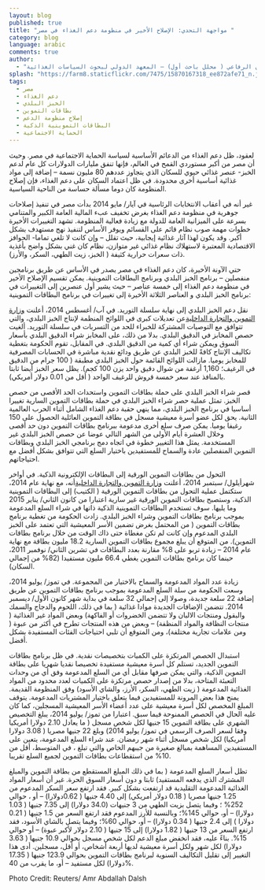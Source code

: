 ```yaml
---
layout: blog
published: true
title: "مواجهة التحدي: الإصلاح الأخير في منظومة دعم الغذاء في مصر "
category: blog
language: arabic
comments: true
author: 
  - "أوليفيه آكر ( زميل باحث) ، جين فرنسوا ترين تان ( محلل باحث) وبيريهان الرفاعي ( محلل باحث أول) – المعهد الدولي لبحوث السياسات الغذائية "
splash: "https://farm8.staticflickr.com/7475/15870167318_ee872afe71_n.jpg"
tags: 
  - مصر
  - دعم الغذاء
  - الخبز البلدي
  - بطاقات التموين
  - إصلاح منظومة الدعم
  - البطاقات التموينية الذكية
  - الحماية الاجتماعية
---
```


لعقود، ظل دعم الغذاء من الدعائم الأساسية لسياسة الحماية الاجتماعية في مصر. وحيث أن مصر من أكبر مستوردي القمح في العالم، فإنها تنفق مليارات الدولارات كل عام لدعم الخبز- عنصر غذائي حيوي للسكان الذي يتجاوز عددهم 80 مليون نسمة – إضافة إلى مواد غذائية أساسية أخرى محدودة. في ظل اعتماد السكان على دعم الغذاء، فإن إصلاح المنظومة كان دوما مسألة حساسة من الناحية السياسية. 
<!-- more -->

غير أنه في أعقاب الانتخابات الرئاسية في آيار/ مايو 2014  بدأت مصر في تنفيذ إصلاحات جوهرية في منظومة دعم الغذاء بغرض تخفيف عبء المالية العامة الكبير والمتنامي بسرعة على الميزانية العامة للدولة مع زيادة فعالية المنظومة. تشهد التغييرات الأخيرة خطوات مهمة صوب نظام قائم على القسائم ويوفر الأساس لتنفيذ نهج مستهدف بشكل أكبر. وقد يكون لهذا آثار غذائية إيجابية، حيث   تقلل – وإن كانت لا تلغي تماما- الحوافز الاقتصادية المعتبرة لاستهلاك نظام غذائي غير متوازن، نظام  كان غني بشكل واضح بأغذية ذات سعرات حرارية كثيفة ( الخبز، زيت الطهي، السكر، والأرز).  

حتي الآونة الأخيرة، كان دعم الغذاء في مصر يصدر في الأساس عن طريق برنامجين منفصلين – برنامج الخبز البلدي وبرنامج البطاقات التموينية. يمكن تقسيم الإصلاح الأخير في منظومة دعم الغذاء إلى خمسة عناصر – حيث يشير أول عنصرين إلى التغييرات في برنامج الخبز البلدي و العناصر الثلاثة الأخيرة إلى تغييرات في برنامج البطاقات التموينية: 

نقل دعم الخبز البلدي إلى نهاية سلسلة التوريد. في آب/ أغسطس 2014، أعلنت [وزارة التموين والتجارة الداخلية](http://www.msit.gov.eg/mss/ar-eg/home.aspx)عن تعديلات كبرى في اللوائح المنظمة لإنتاج الخبز البلدي، والتي تتوافق مع التوصيات المشتركة للخبراء للحد من التسربات في سلسلة التوريد. ألغيت حصص المخابز في الدقيق البلدي. بدلا من ذلك، على المخابز شراء الدقيق البلدي بأسعار السوق ويمكن شراء أي كمية من الدقيق البلدي. في المقابل، تقوم الحكومة بتغطية تكاليف الإنتاج كافةً للخبز البلدي عن طريق ودائع نقدية مباشرة في الحسابات المصرفية للمخابز يوميا. مازالت اللوائح القائمة حول الخبز البلدي مطبقة ( 100 جرام من الدقيق في الرغيف؛ 1,160 أرغفة من شوال دقيق واحد يزن 100 كجم). يظل سعر الخبز أيضا ثابتا بالمنافذ عند سعر خمسة قروش للرغيف الواحد ( أقل من 0.01 دولار أمريكي).

قصر شراء الخبز البلدي على حملة بطاقات التموين واستحداث الحد الأقصى من حصص الخبز. تمثل عملية حصر شراء الخبز البلدي في حملة بطاقات التموين السارية تغييرا أساسيا في برنامج الخبز البلدي، مما ينهي حقبة دعم الغذاء الشامل أثناء الحرب العالمية الثانية. يحق لكل عضو أسرة معيشية مسجل في بطاقة التموين العائلية الحصول على 150 رغيفا يوميا. يمكن صرف سلع أخرى مدعومة ببرنامج بطاقات التموين دون حد أقصى وخلال العشرة أيام الأولى من الشهر التالي عوضا عن حصص الخبز البلدي غير المستخدمة. يمثل هذا التغيير خطوة في اتجاه دمج برنامجي الخبز البلدي وبطاقات التموين المنفصلين عادة والسماح للمستفيدين باختيار السلع التي تتوافق بشكل أفضل مع احتياجاتهم. 

التحول من بطاقات التموين الورقية إلى البطاقات الإلكترونية الذكية. في أواخر شهرأيلول/ سبتمبر 2014، أعلنت [وزارة التموين         والتجارة الداخلية](http://www.msit.gov.eg/mss/ar-eg/home.aspx)أنه، مع نهاية عام 2014، ستكتمل عملية التحول من بطاقات التموين الورقية ( الكتيب) إلى البطاقات التموينية الذكية، وستصبح بطاقات التموين الورقية غير سارية اعتبارا من كانون الثاني/ يناير 2015 وما يليها. سوف تستخدم البطاقات التموينية الذكية ذاتها في شراء السلع المدعومة بموجب برنامج بطاقات التموين وشراء الخبز البلدي. زادت الحكومة من تغطية برنامج بطاقات التموين  ( من المحتمل بغرض تضمين الأسر المعيشية التي تعتمد على الخبز البلدي المدعوم وإن كانت لم تكن مغطاة حتى ذاك الوقت من خلال برنامج بطاقات التموين). من المتوقع أن يبلغ مجموع بطاقات التموين السارية 18.2 مليون بطاقة مع نهاية عام 2014 – زيادة تربو على 8% مقارنة بعدد البطاقات في تشرين الثاني/ نوفمبر 2011، حينما كان برنامج بطاقات التموين يغطي 66.4 مليون مستفيدا (82% من إجمالي السكان). 

زيادة عدد المواد المدعومة والسماح بالاختيار من المجموعة. في تموز/ يوليو 2014، وسعت الحكومة من سلة السلع المدعومة بموجب برنامج بطاقات التموين عن طريق إضافة 22 سلعة جديدة، وصولا إلى إجمالي 32 سلعة في بداية شهر كانون الأول/ ديسمبر 2014. تتضمن الإضافات الجديدة موادا غذائية ( بما في ذلك، اللحوم والدجاج والسمك والبقول ومنتجات الالبان ولا تتضمن الخضروات أو الفاكهة) وبعض المواد غير الغذائية ( منتجات النظافة والمواد المنظفة) – وبعض من هذه المنتجات تطرح في أكثر من عبوة ( ومن علامات تجارية مختلفة)، ومن المتوقع أن تلبي احتياجات الفئات المستفيدة بشكل أفضل. 

استبدال الحصص المرتكزة على الكميات بتخصيصات نقدية. في ظل برنامج بطاقات التموين الجديد،  تستلم كل أسرة معيشية مستفيدة تخصيصا نقديا شهريا على بطاقة التموين الذكية، والتي يمكن صرفها مقابل أي من السلع المدعومة وفق أي من وحدات التعبئة المتاحة، بدلا من إصدار حصص مرتكزة على الكميات لعدد محدود من المواد الغذائية المدعومة ( زيت الطهي، السكر، الأرز، والشاي الأسود) وفق المنظومة القديمة.  يمنح هذا بعض المرونة للمستفيدين فيما يتعلق باختيار المشتريات المدعومة.  يتوقف المبلغ المخصص لكل أسرة معيشية على عدد أعضاء الأسر المعيشية المسجلين، كما كان عليه الحال في الحصص الممنوحة فيما سبق. اعتبارا من تموز/ يوليو 2014، يبلغ التخصيص الشهري على بطاقة التموين 15 جنيها لكل شخص مسجل ( ما يعادل 2.10 دولارا أمريكيا وفقا لسعر الصرف الرسمي في تموز/ يوليو 2014) وبلغ 22 جنيها مصريا ( 3.08 دولارا أمريكيا) لكل شخص مسجل أثناء شهر رمضان. عند شراء السلع المدعومة، يتعين على المستفيدين المساهمة بمبالغ صغيرة من جيبهم الخاص والتي تبلغ ، في المتوسط، أقل من 10% من استقطاعات بطاقات التموين لجميع السلع تقريبا.

تظل أسعار السلع المدعومة ( بما في ذلك المبلغ المستقطع من بطاقة التموين والمبلغ المشترك الذي يدفعه المستفيد) ثابتا و دون أسعار السوق الحرة. غير أن أسعار المواد الغذائية المدعومة التقليدية قد ارتفعت بشكل كبير. فقد ارتفع سعر السكر المدعوم من 1.25 جنيها مصريا ( 0.18 دولار أمريكي) إلى 4.40 جنيها (  0.62دولارا) – أو ، حوالي  252% ؛ وفيما يتصل بزيت الطهي من 3 جنيهات (34.0 دولارا) إلى 7.35 جنيها ( 1.03 دولارا) – أو، حوالي 145%؛ وبالنسبة للأرز المدعوم فقد ارتفع السعر من 1.5 جنيها ( 0.21 دولارا ) إلى 2.4 جنيها ( 0.34 دولارا) – أو، حوالي 60%؛ وفيما يتصل بالشاي الأسود، فقد ارتفع السعر من 13 جنيها ( 1.82 دولارا) إلى 15 جنيها ( 2.10 دولار لأكبر عبوة) – أو حوالي 15%. بناءً عليه، فقد انخفض مبلغ الدعم لكل شخص مسجل بحوالي 10.9 جنيها ( 3.63 دولارا) لكل شهر ولكل أسرة معيشية لديها أربعة أشخاص، أو أقل، مسجلين. أدى هذا التغيير إلى تقليل التكاليف السنوية لبرنامج بطاقات التموين بحوالي 123.9 جنيها ( 17.35 دولارا) لكل  مستفيد – أو، ما يقرب من 40%. 
 
 
 Photo Credit: Reuters/ Amr Abdallah Dalsh